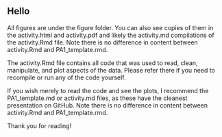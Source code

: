 ## Hello

All figures are under the figure folder. You can also see copies of them in the activity.html and activity.pdf and likely the activity.md compilations of the activity.Rmd file. Note there is no difference in content between activity.Rmd and PA1_template.rmd.

The activity.Rmd file contains all code that was used to read, clean, manipulate, and plot aspects of the data. Please refer there if you need to recompile or run any of the code yourself.

If you wish merely to read the code and see the plots, I recommend the PA1_template.md or activity.md files, as these have the cleanest presentation on GitHub. Note there is no difference in content between activity.Rmd and PA1_template.rmd.

Thank you for reading!
